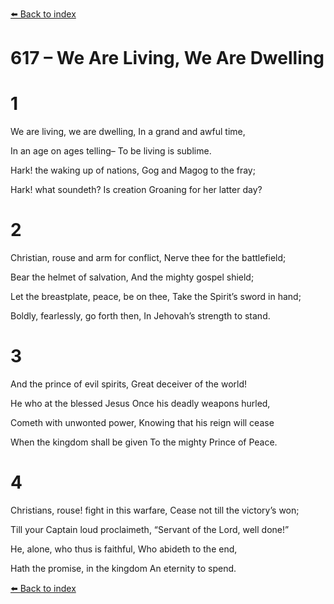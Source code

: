 [⬅️ Back to index](../README.md)

# 617 – We Are Living, We Are Dwelling





# 1

We are living, we are dwelling, In a grand and awful time,

In an age on ages telling– To be living is sublime.

Hark! the waking up of nations, Gog and Magog to the fray;

Hark! what soundeth? Is creation Groaning for her latter day?



# 2

Christian, rouse and arm for conflict, Nerve thee for the battlefield;

Bear the helmet of salvation, And the mighty gospel shield;

Let the breastplate, peace, be on thee, Take the Spirit’s sword in hand;

Boldly, fearlessly, go forth then, In Jehovah’s strength to stand.



# 3

And the prince of evil spirits, Great deceiver of the world!

He who at the blessed Jesus Once his deadly weapons hurled,

Cometh with unwonted power, Knowing that his reign will cease

When the kingdom shall be given To the mighty Prince of Peace.



# 4

Christians, rouse! fight in this warfare, Cease not till the victory’s won;

Till your Captain loud proclaimeth, “Servant of the Lord, well done!”

He, alone, who thus is faithful, Who abideth to the end,

Hath the promise, in the kingdom An eternity to spend.

[⬅️ Back to index](../README.md)
